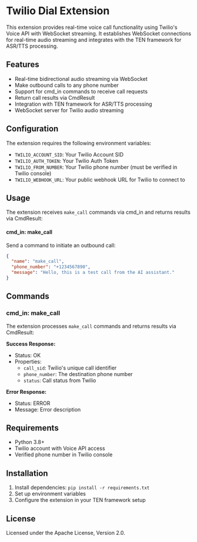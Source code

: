 # Twilio Dial Extension

This extension provides real-time voice call functionality using Twilio's Voice API with WebSocket streaming. It establishes WebSocket connections for real-time audio streaming and integrates with the TEN framework for ASR/TTS processing.

## Features

- Real-time bidirectional audio streaming via WebSocket
- Make outbound calls to any phone number
- Support for cmd_in commands to receive call requests
- Return call results via CmdResult
- Integration with TEN framework for ASR/TTS processing
- WebSocket server for Twilio audio streaming

## Configuration

The extension requires the following environment variables:

- `TWILIO_ACCOUNT_SID`: Your Twilio Account SID
- `TWILIO_AUTH_TOKEN`: Your Twilio Auth Token
- `TWILIO_FROM_NUMBER`: Your Twilio phone number (must be verified in Twilio console)
- `TWILIO_WEBHOOK_URL`: Your public webhook URL for Twilio to connect to

## Usage

The extension receives `make_call` commands via cmd_in and returns results via CmdResult:

#### cmd_in: make_call
Send a command to initiate an outbound call:
```json
{
  "name": "make_call",
  "phone_number": "+1234567890",
  "message": "Hello, this is a test call from the AI assistant."
}
```

## Commands

### cmd_in: make_call

The extension processes `make_call` commands and returns results via CmdResult:

**Success Response:**
- Status: OK
- Properties:
  - `call_sid`: Twilio's unique call identifier
  - `phone_number`: The destination phone number
  - `status`: Call status from Twilio

**Error Response:**
- Status: ERROR
- Message: Error description

## Requirements

- Python 3.8+
- Twilio account with Voice API access
- Verified phone number in Twilio console

## Installation

1. Install dependencies: `pip install -r requirements.txt`
2. Set up environment variables
3. Configure the extension in your TEN framework setup

## License

Licensed under the Apache License, Version 2.0.
